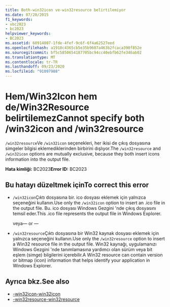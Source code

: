 ```yaml
---
title: Both-win32icon ve-win32resource belirtilemiyor
ms.date: 07/20/2015
f1_keywords:
- vbc2023
- bc2023
helpviewer_keywords:
- BC2023
ms.assetid: 60914807-1fde-4fef-9c6f-6f4a62527eed
ms.openlocfilehash: a1918c4365cb5e35b9607a463b2fcaca390f852e
ms.sourcegitcommit: bf5c5850654187705bc94cc40ebfb62fe346ab02
ms.translationtype: MT
ms.contentlocale: tr-TR
ms.lasthandoff: 09/23/2020
ms.locfileid: "91097988"
---
```

# <a name="cannot-specify-both-win32icon-and-win32resource"></a><span data-ttu-id="2b580-102">Hem/Win32Icon hem de/Win32Resource belirtilemez</span><span class="sxs-lookup"><span data-stu-id="2b580-102">Cannot specify both /win32icon and /win32resource</span></span>

<span data-ttu-id="2b580-103">`/win32resource`Ve `/win32icon` seçenekleri, her ikisi de çıkış dosyasına simgeler bilgisi eklemediklerinden birbirini dışlıyor.</span><span class="sxs-lookup"><span data-stu-id="2b580-103">The `/win32resource` and `/win32icon` options are mutually exclusive, because they both insert icons information into the output file.</span></span>  
  
 <span data-ttu-id="2b580-104">**Hata kimliği:** BC2023</span><span class="sxs-lookup"><span data-stu-id="2b580-104">**Error ID:** BC2023</span></span>  
  
## <a name="to-correct-this-error"></a><span data-ttu-id="2b580-105">Bu hatayı düzeltmek için</span><span class="sxs-lookup"><span data-stu-id="2b580-105">To correct this error</span></span>  
  
- <span data-ttu-id="2b580-106">`/win32icon`Çıktı dosyasına bir. ico dosyası eklemek için yalnızca seçeneğini kullanın.</span><span class="sxs-lookup"><span data-stu-id="2b580-106">Use only the `/win32icon` option to insert an .ico file in the output file.</span></span> <span data-ttu-id="2b580-107">Bu. ico dosyası Windows Gezgini 'nde çıkış dosyasını temsil eder.</span><span class="sxs-lookup"><span data-stu-id="2b580-107">This .ico file represents the output file in Windows Explorer.</span></span>  
  
     <span data-ttu-id="2b580-108">veya</span><span class="sxs-lookup"><span data-stu-id="2b580-108">— or —</span></span>  
  
- <span data-ttu-id="2b580-109">`/win32resource`Çıktı dosyasına bir Win32 kaynak dosyası eklemek için yalnızca seçeneğini kullanın.</span><span class="sxs-lookup"><span data-stu-id="2b580-109">Use only the `/win32resource` option to insert a Win32 resource file in the output file.</span></span> <span data-ttu-id="2b580-110">Win32 kaynağı, uygulamanızı Windows Gezgini 'nde tanımlamasına yardımcı olan sürüm veya bit eşlem (simge) bilgilerini içerebilir.</span><span class="sxs-lookup"><span data-stu-id="2b580-110">A Win32 resource can contain version or bitmap (icon) information that helps identify your application in Windows Explorer.</span></span>  
  
## <a name="see-also"></a><span data-ttu-id="2b580-111">Ayrıca bkz.</span><span class="sxs-lookup"><span data-stu-id="2b580-111">See also</span></span>

- [<span data-ttu-id="2b580-112">-win32icon</span><span class="sxs-lookup"><span data-stu-id="2b580-112">-win32icon</span></span>](../reference/command-line-compiler/win32icon.md)
- [<span data-ttu-id="2b580-113">-win32resource</span><span class="sxs-lookup"><span data-stu-id="2b580-113">-win32resource</span></span>](../reference/command-line-compiler/win32resource.md)
